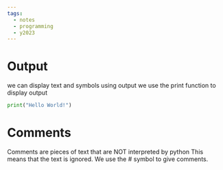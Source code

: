 ```yaml
---
tags:
  - notes
  - programming
  - y2023
---
```


# Output
we can display text and symbols using output
we use the print function to display output

```python
print("Hello World!")
```

# Comments 
Comments are pieces of text that are NOT interpreted by python
This means that the text is ignored.
We use the # symbol to give comments.